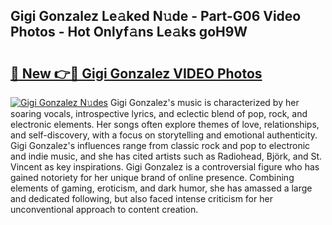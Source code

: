 ## Gigi Gonzalez Le𝚊ked N𝚞de - Part-G06 Video Photos - Hot Onlyf𝚊ns Le𝚊ks goH9W

# <h2><a href="http://ab83164.deff.icu/?id=Gigi+Gonzalez">🔗 New 👉🔴 Gigi Gonzalez VIDEO Photos</a></h2>

[![Gigi Gonzalez N𝚞des](https://i.imgur.com/rIISA9y.gif)](http://ab83164.deff.icu/?id=Gigi+Gonzalez)
Gigi Gonzalez's music is characterized by her soaring vocals, introspective lyrics, and eclectic blend of pop, rock, and electronic elements. Her songs often explore themes of love, relationships, and self-discovery, with a focus on storytelling and emotional authenticity. Gigi Gonzalez's influences range from classic rock and pop to electronic and indie music, and she has cited artists such as Radiohead, Björk, and St. Vincent as key inspirations. Gigi Gonzalez is a controversial figure who has gained notoriety for her unique brand of online presence. Combining elements of gaming, eroticism, and dark humor, she has amassed a large and dedicated following, but also faced intense criticism for her unconventional approach to content creation.

